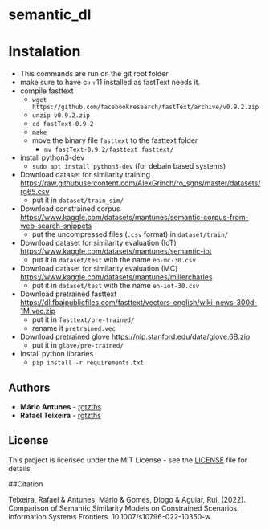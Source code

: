 # semantic_dl


# Instalation
- This commands are run on the git root folder
- make sure to have c++11 installed as fastText needs it.
- compile fasttext 
    - `wget https://github.com/facebookresearch/fastText/archive/v0.9.2.zip`
    - `unzip v0.9.2.zip`
    - `cd fastText-0.9.2`
    - `make`
    - move the binary file `fasttext` to the fasttext folder
        - `mv fastText-0.9.2/fasttext fasttext/`
- install python3-dev
    - `sudo apt install python3-dev` (for debain based systems)
- Download dataset for similarity training https://raw.githubusercontent.com/AlexGrinch/ro_sgns/master/datasets/rg65.csv
    - put it in `dataset/train_sim/`
- Download constrained corpus https://www.kaggle.com/datasets/mantunes/semantic-corpus-from-web-search-snippets
    - put the uncompressed files (`.csv` format) in `dataset/train/`
- Download dataset for similarity evaluation (IoT) https://www.kaggle.com/datasets/mantunes/semantic-iot
    - put it in `dataset/test` with the name `en-mc-30.csv`
- Download dataset for similarity evaluation (MC) https://www.kaggle.com/datasets/mantunes/millercharles
    - put it in `dataset/test` with the name `en-iot-30.csv`
- Download pretrained fasttext https://dl.fbaipublicfiles.com/fasttext/vectors-english/wiki-news-300d-1M.vec.zip
    - put it in `fasttext/pre-trained/`
    - rename it `pretrained.vec`
- Download pretrained glove https://nlp.stanford.edu/data/glove.6B.zip
    - put it in `glove/pre-trained/`
- Install python libraries
    - `pip install -r requirements.txt`

## Authors

* **Mário Antunes** - [rgtzths](https://github.com/mariolpantunes)
* **Rafael Teixeira** - [rgtzths](https://github.com/rgtzths)

## License

This project is licensed under the MIT License - see the [LICENSE](LICENSE) file for details

##Citation

Teixeira, Rafael & Antunes, Mário & Gomes, Diogo & Aguiar, Rui. (2022). Comparison of Semantic Similarity Models on Constrained Scenarios. Information Systems Frontiers. 10.1007/s10796-022-10350-w. 
